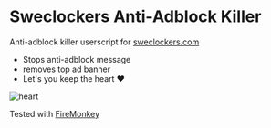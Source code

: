 # Sweclockers Anti-Adblock Killer

Anti-adblock killer userscript for [sweclockers.com](https://www.sweclockers.com)

* Stops anti-adblock message 
* removes top ad banner
* Let's you keep the heart ♥

![heart](https://i.imgur.com/E8c2H7p.png)

Tested with [FireMonkey](https://addons.mozilla.org/en-US/firefox/addon/firemonkey/)
